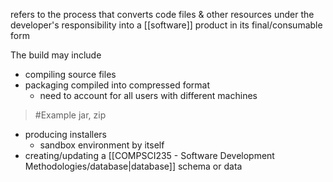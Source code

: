 refers to the process that converts code files & other resources under the developer's responsibility into a [[software]] product in its final/consumable form

The build may include
- compiling source files
- packaging compiled into compressed format
	- need to account for all users with different machines
>	#Example 
>	jar, zip
- producing installers
	- sandbox environment by itself 
- creating/updating a [[COMPSCI235 - Software Development Methodologies/database|database]] schema or data